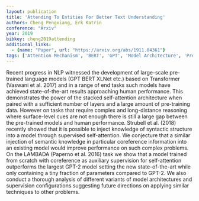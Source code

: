 ```yaml
---
layout: publication
title: 'Attending To Entities For Better Text Understanding'
authors: Cheng Pengxiang, Erk Katrin
conference: "Arxiv"
year: 2019
bibkey: cheng2019attending
additional_links:
  - {name: "Paper", url: "https://arxiv.org/abs/1911.04361"}
tags: ['Attention Mechanism', 'BERT', 'GPT', 'Model Architecture', 'Pretraining Methods', 'Training Techniques', 'Transformer']
---
```

Recent progress in NLP witnessed the development of large-scale pre-trained language models (GPT BERT XLNet etc.) based on Transformer (Vaswani et al. 2017) and in a range of end tasks such models have achieved state-of-the-art results approaching human performance. This demonstrates the power of the stacked self-attention architecture when paired with a sufficient number of layers and a large amount of pre-training data. However on tasks that require complex and long-distance reasoning where surface-level cues are not enough there is still a large gap between the pre-trained models and human performance. Strubell et al. (2018) recently showed that it is possible to inject knowledge of syntactic structure into a model through supervised self-attention. We conjecture that a similar injection of semantic knowledge in particular coreference information into an existing model would improve performance on such complex problems. On the LAMBADA (Paperno et al. 2016) task we show that a model trained from scratch with coreference as auxiliary supervision for self-attention outperforms the largest GPT-2 model setting the new state-of-the-art while only containing a tiny fraction of parameters compared to GPT-2. We also conduct a thorough analysis of different variants of model architectures and supervision configurations suggesting future directions on applying similar techniques to other problems.

